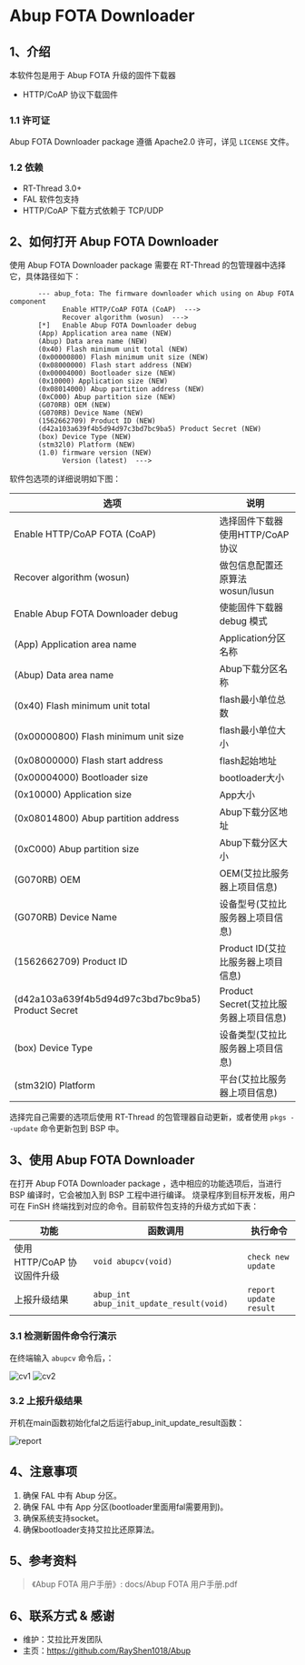 # Abup FOTA Downloader

## 1、介绍

本软件包是用于 Abup FOTA 升级的固件下载器

 - HTTP/CoAP 协议下载固件

### 1.1 许可证

Abup FOTA Downloader package 遵循 Apache2.0 许可，详见 `LICENSE` 文件。

### 1.2 依赖

- RT-Thread 3.0+
- FAL 软件包支持
- HTTP/CoAP 下载方式依赖于 TCP/UDP

## 2、如何打开 Abup FOTA Downloader

使用 Abup FOTA Downloader package 需要在 RT-Thread 的包管理器中选择它，具体路径如下：

```
       --- abup_fota: The firmware downloader which using on Abup FOTA component
             Enable HTTP/CoAP FOTA (CoAP)  --->                                 
             Recover algorithm (wosun)  --->                                    
       [*]   Enable Abup FOTA Downloader debug                                  
       (App) Application area name (NEW)                                        
       (Abup) Data area name (NEW)                                              
       (0x40) Flash minimum unit total (NEW)                                    
       (0x00000800) Flash minimum unit size (NEW)                               
       (0x08000000) Flash start address (NEW)                                   
       (0x00004000) Bootloader size (NEW)                                       
       (0x10000) Application size (NEW)                                         
       (0x08014000) Abup partition address (NEW)                                
       (0xC000) Abup partition size (NEW)                                       
       (G070RB) OEM (NEW)                                                       
       (G070RB) Device Name (NEW)                                               
       (1562662709) Product ID (NEW)                                            
       (d42a103a639f4b5d94d97c3bd7bc9ba5) Product Secret (NEW)                  
       (box) Device Type (NEW)                                                  
       (stm32l0) Platform (NEW)                                                 
       (1.0) firmware version (NEW)                                             
             Version (latest)  --->
```

软件包选项的详细说明如下图：

| 选项 | 说明 |
|-|-|
| Enable HTTP/CoAP FOTA (CoAP) | 选择固件下载器使用HTTP/CoAP协议 |
| Recover algorithm (wosun) | 做包信息配置还原算法wosun/lusun |
| Enable Abup FOTA Downloader debug | 使能固件下载器 debug 模式 |
| (App) Application area name | Application分区名称 |
| (Abup) Data area name | Abup下载分区名称 |
| (0x40) Flash minimum unit total              | flash最小单位总数 |
| (0x00000800) Flash minimum unit size              | flash最小单位大小 |
| (0x08000000) Flash start address                  | flash起始地址 |
| (0x00004000) Bootloader size                      | bootloader大小 |
| (0x10000) Application size                        | App大小 |
| (0x08014800) Abup partition address                 | Abup下载分区地址 |
| (0xC000) Abup partition size                | Abup下载分区大小 |
| (G070RB) OEM                                      | OEM(艾拉比服务器上项目信息) |
| (G070RB) Device Name                              | 设备型号(艾拉比服务器上项目信息) |
| (1562662709) Product ID                           | Product ID(艾拉比服务器上项目信息) |
| (d42a103a639f4b5d94d97c3bd7bc9ba5) Product Secret | Product Secret(艾拉比服务器上项目信息) |
| (box) Device Type                                 | 设备类型(艾拉比服务器上项目信息) |
| (stm32l0) Platform                                | 平台(艾拉比服务器上项目信息) |

选择完自己需要的选项后使用 RT-Thread 的包管理器自动更新，或者使用 `pkgs --update` 命令更新包到 BSP 中。

## 3、使用 Abup FOTA Downloader

在打开 Abup FOTA Downloader package ，选中相应的功能选项后，当进行 BSP 编译时，它会被加入到 BSP 工程中进行编译。
烧录程序到目标开发板，用户可在 FinSH 终端找到对应的命令。目前软件包支持的升级方式如下表：

| 功能 | 函数调用 | 执行命令 |
|---|---|---|
| 使用 HTTP/CoAP 协议固件升级 | `void abupcv(void)` | `check new update` |
| 上报升级结果 | `abup_int abup_init_update_result(void)` | `report update result` |

### 3.1 检测新固件命令行演示

在终端输入 `abupcv` 命令后，：

![cv1](docs/figures/cv1.png)
![cv2](docs/figures/cv2.png)

### 3.2 上报升级结果

开机在main函数初始化fal之后运行abup_init_update_result函数：

![report](docs/figures/report.png)

## 4、注意事项

 1. 确保 FAL 中有 Abup 分区。
 2. 确保 FAL 中有 App 分区(bootloader里面用fal需要用到)。
 3. 确保系统支持socket。
 4. 确保bootloader支持艾拉比还原算法。

## 5、参考资料

> 《Abup FOTA 用户手册》: docs/Abup FOTA 用户手册.pdf

## 6、联系方式 & 感谢

* 维护：艾拉比开发团队
* 主页：https://github.com/RayShen1018/Abup
